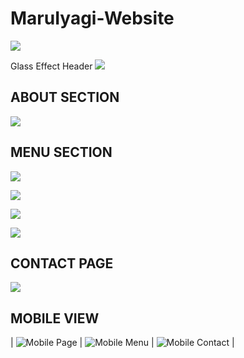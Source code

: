 # MaruIyagi-Website

![](https://github.com/ThisIsNotJustin/MaruIyagi-Website/blob/main/maruwebsite/home.png)



Glass Effect Header
![](https://github.com/ThisIsNotJustin/MaruIyagi-Website/blob/main/maruwebsite/header.png)


ABOUT SECTION
-----------
![](https://github.com/ThisIsNotJustin/MaruIyagi-Website/blob/main/maruwebsite/about.png)


MENU SECTION
-----------
![](https://github.com/ThisIsNotJustin/MaruIyagi-Website/blob/main/maruwebsite/menu.png)



![](https://github.com/ThisIsNotJustin/MaruIyagi-Website/blob/main/maruwebsite/menupt2.png)



![](https://github.com/ThisIsNotJustin/MaruIyagi-Website/blob/main/maruwebsite/menupt3.png)



![](https://github.com/ThisIsNotJustin/MaruIyagi-Website/blob/main/maruwebsite/menuorder_footer.png)


CONTACT PAGE
-----------
![](https://github.com/ThisIsNotJustin/MaruIyagi-Website/blob/main/maruwebsite/contact.png)


MOBILE VIEW
-----------
| ![Mobile Page](https://github.com/ThisIsNotJustin/MaruIyagi-Website/blob/main/maruwebsite/mobilepage.png) | ![Mobile Menu](https://github.com/ThisIsNotJustin/MaruIyagi-Website/blob/main/maruwebsite/mobilemenu.png) | ![Mobile Contact](https://github.com/ThisIsNotJustin/MaruIyagi-Website/blob/main/maruwebsite/mobilecontact.png) |




